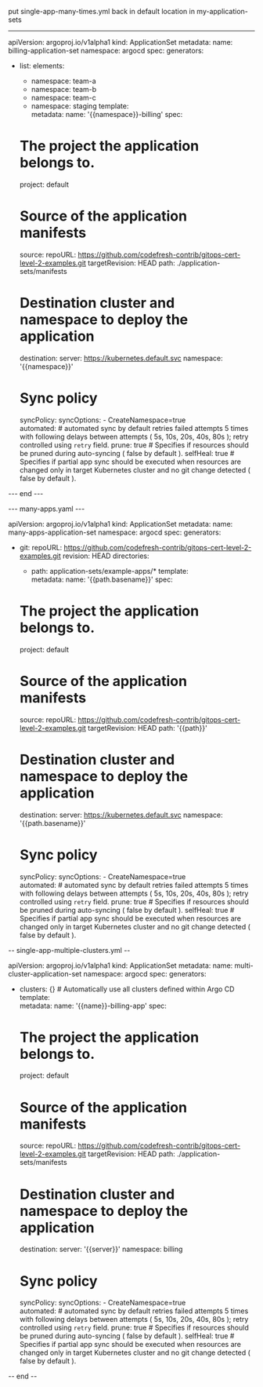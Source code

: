 put single-app-many-times.yml back in default location in my-application-sets


--- 

apiVersion: argoproj.io/v1alpha1
kind: ApplicationSet
metadata:
  name: billing-application-set
  namespace: argocd
spec:
  generators:
  - list:
      elements:
      - namespace: team-a
      - namespace: team-b
      - namespace: team-c
      - namespace: staging
  template:      
    metadata:
      name: '{{namespace}}-billing'
    spec:
      # The project the application belongs to.
      project: default

      # Source of the application manifests
      source:
        repoURL: https://github.com/codefresh-contrib/gitops-cert-level-2-examples.git
        targetRevision: HEAD
        path: ./application-sets/manifests
      
      # Destination cluster and namespace to deploy the application
      destination:
        server: https://kubernetes.default.svc
        namespace: '{{namespace}}'

      # Sync policy
      syncPolicy:
        syncOptions:
          - CreateNamespace=true  
        automated: # automated sync by default retries failed attempts 5 times with following delays between attempts ( 5s, 10s, 20s, 40s, 80s ); retry controlled using `retry` field.
          prune: true # Specifies if resources should be pruned during auto-syncing ( false by default ).
          selfHeal: true # Specifies if partial app sync should be executed when resources are changed only in target Kubernetes cluster and no git change detected ( false by default ).
      


--- end ---

--- many-apps.yaml ---


apiVersion: argoproj.io/v1alpha1
kind: ApplicationSet
metadata:
  name: many-apps-application-set
  namespace: argocd
spec:
  generators:
  - git:
      repoURL: https://github.com/codefresh-contrib/gitops-cert-level-2-examples.git
      revision: HEAD
      directories:
      - path: application-sets/example-apps/*
  template:      
    metadata:
      name: '{{path.basename}}'
    spec:
      # The project the application belongs to.
      project: default

      # Source of the application manifests
      source:
        repoURL: https://github.com/codefresh-contrib/gitops-cert-level-2-examples.git
        targetRevision: HEAD
        path: '{{path}}'
      
      # Destination cluster and namespace to deploy the application
      destination:
        server: https://kubernetes.default.svc
        namespace: '{{path.basename}}'

      # Sync policy
      syncPolicy:
        syncOptions:
          - CreateNamespace=true  
        automated: # automated sync by default retries failed attempts 5 times with following delays between attempts ( 5s, 10s, 20s, 40s, 80s ); retry controlled using `retry` field.
          prune: true # Specifies if resources should be pruned during auto-syncing ( false by default ).
          selfHeal: true # Specifies if partial app sync should be executed when resources are changed only in target Kubernetes cluster and no git change detected ( false by default ).
      
-- single-app-multiple-clusters.yml --

apiVersion: argoproj.io/v1alpha1
kind: ApplicationSet
metadata:
  name: multi-cluster-application-set
  namespace: argocd
spec:
  generators:
  - clusters: {} # Automatically use all clusters defined within Argo CD
  template:      
    metadata:
      name: '{{name}}-billing-app'
    spec:
      # The project the application belongs to.
      project: default

      # Source of the application manifests
      source:
        repoURL: https://github.com/codefresh-contrib/gitops-cert-level-2-examples.git
        targetRevision: HEAD
        path: ./application-sets/manifests
      
      # Destination cluster and namespace to deploy the application
      destination:
        server: '{{server}}'
        namespace: billing

      # Sync policy
      syncPolicy:
        syncOptions:
          - CreateNamespace=true  
        automated: # automated sync by default retries failed attempts 5 times with following delays between attempts ( 5s, 10s, 20s, 40s, 80s ); retry controlled using `retry` field.
          prune: true # Specifies if resources should be pruned during auto-syncing ( false by default ).
          selfHeal: true # Specifies if partial app sync should be executed when resources are changed only in target Kubernetes cluster and no git change detected ( false by default ).
      


-- end --